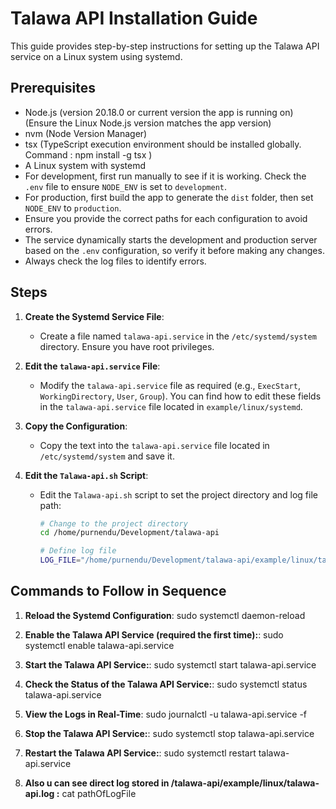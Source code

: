 # Talawa API Installation Guide

This guide provides step-by-step instructions for setting up the Talawa API service on a Linux system using systemd.

## Prerequisites

- Node.js (version 20.18.0 or current version the app is running on) (Ensure the Linux Node.js version matches the app version)
- nvm (Node Version Manager)
- tsx (TypeScript execution environment should be installed globally. Command : npm install -g tsx )
- A Linux system with systemd
- For development, first run manually to see if it is working. Check the `.env` file to ensure `NODE_ENV` is set to `development`.
- For production, first build the app to generate the `dist` folder, then set `NODE_ENV` to `production`.
- Ensure you provide the correct paths for each configuration to avoid errors.
- The service dynamically starts the development and production server based on the `.env` configuration, so verify it before making any changes.
- Always check the log files to identify errors.

## Steps

1. **Create the Systemd Service File**:
   - Create a file named `talawa-api.service` in the `/etc/systemd/system` directory. Ensure you have root privileges.

2. **Edit the `talawa-api.service` File**:
   - Modify the `talawa-api.service` file as required (e.g., `ExecStart`, `WorkingDirectory`, `User`, `Group`). You can find how to edit these fields in the `talawa-api.service` file located in `example/linux/systemd`.

3. **Copy the Configuration**:
   - Copy the text into the `talawa-api.service` file located in `/etc/systemd/system` and save it.

4. **Edit the `Talawa-api.sh` Script**:
   - Edit the `Talawa-api.sh` script to set the project directory and log file path:
     ```bash
     # Change to the project directory
     cd /home/purnendu/Development/talawa-api

     # Define log file
     LOG_FILE="/home/purnendu/Development/talawa-api/example/linux/talawa-api.log"
     ```

## Commands to Follow in Sequence

1. **Reload the Systemd Configuration**:
   sudo systemctl daemon-reload

2. **Enable the Talawa API Service (required the first time):**:
   sudo systemctl enable talawa-api.service

3. **Start the Talawa API Service:**:
   sudo systemctl start talawa-api.service

4. **Check the Status of the Talawa API Service:**:
   sudo systemctl status talawa-api.service

5. **View the Logs in Real-Time**:
   sudo journalctl -u talawa-api.service -f

6. **Stop the Talawa API Service:**:
   sudo systemctl stop talawa-api.service

7. **Restart the Talawa API Service:**:
   sudo systemctl restart talawa-api.service

8. **Also u can see direct log stored in /talawa-api/example/linux/talawa-api.log :**
    cat pathOfLogFile